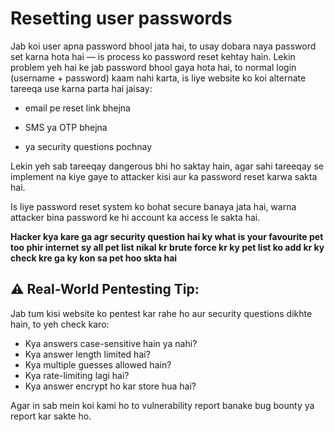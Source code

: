 # Resetting user passwords
Jab koi user apna password bhool jata hai, to usay dobara naya password set karna hota hai — is process ko password reset kehtay hain.
Lekin problem yeh hai ke jab password bhool gaya hota hai, to normal login (username + password) kaam nahi karta, is liye website ko koi alternate tareeqa use karna parta hai jaisay:

- email pe reset link bhejna

- SMS ya OTP bhejna

- ya security questions pochnay

Lekin yeh sab tareeqay dangerous bhi ho saktay hain, agar sahi tareeqay se implement na kiye gaye to attacker kisi aur ka password reset karwa sakta hai.

Is liye password reset system ko bohat secure banaya jata hai, warna attacker bina password ke hi account ka access le sakta hai.

 **Hacker kya kare ga agr security question hai ky what is your favourite pet too phir internet sy all pet list nikal kr brute force kr ky pet list
 ko add kr ky check kre ga ky kon sa pet hoo skta hai**

 ## ⚠️ Real-World Pentesting Tip:
Jab tum kisi website ko pentest kar rahe ho aur security questions dikhte hain, to yeh check karo:

- Kya answers case-sensitive hain ya nahi?
- Kya answer length limited hai?
- Kya multiple guesses allowed hain?
- Kya rate-limiting lagi hai?
- Kya answer encrypt ho kar store hua hai?

Agar in sab mein koi kami ho to vulnerability report banake bug bounty ya report kar sakte ho.
